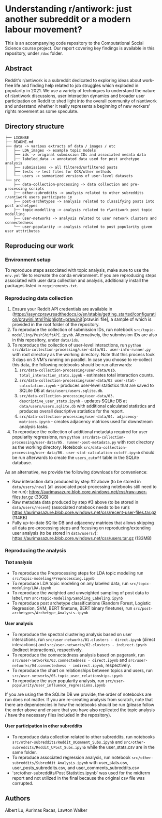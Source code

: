 # Understanding r/antiwork: just another subreddit or a modern labour movement?

This is an accompanying code repository to the Computational Social Science course project. Our report covering key findings is available in this repository, under `/doc` folder.

## Abstract

Reddit's r/antiwork is a subreddit dedicated to exploring ideas about work-free life and finding help related to job struggles which exploded in popularity in 2021. We use a variety of techniques to understand the nature of r/antiwork discussions, user interaction dynamics and broader user participation on Reddit to shed light into the overall community of r/antiwork and understand whether it really represents a beginning of new workers' rights movement as some speculate.

## Directory structure
```
├── LICENSE
├── README.md
├── data -> various extracts of data / images / etc
│   ├── LDA_images -> example topic models
│   ├── ids -> original submission IDs and associated medata data
│   ├── labeled_data -> annotated data used for post archetype analysis
│   ├── submissions -> all filtered/unfiltered posts
│   ├── tests -> test files for OCR/other methods
│   └── users -> summarized versions of user-level datasets
└── src
    ├── data-collection-processing -> data collection and pre-processing scripts
    ├── other-subreddits -> analysis related to other subreddits r/antiwork users participate in
    ├── post-archetypes -> analysis related to classifying posts into post archetypes
    ├── topic-modelling -> analysis related to r\antiwork post topic modelling
    ├── user-networks -> analysis related to user network clusters and connectedness
    └── user-popularity -> analysis related to post popularity given user atttributes
```

## Reproducing our work

### Environment setup

To reproduce steps associated with topic analysis, make sure to use the `env.yml` file to recreate the conda environment. If you are reproducing steps associated with user data collection and analysis, additionally install the packages listed in `requirements.txt`.

### Reproducing data collection

 1. Ensure your Reddit API credentials are available in (https://asyncpraw.readthedocs.io/en/stable/getting_started/configuration/prawini.html?highlight=praw.ini)[praw.ini file], a sample of which is provided in the root folder of the repository.
 2. To reproduce the collection of submission IDs, run notebook `src/topic-modelling/PushShiftAPI.ipynb`. Alternatively, the submission IDs are also in this repository, under `data/ids`.
 3. To reproduce the collection of user-level interactions, run `python src/data-collection-processing/user-data/01. user-info-runner.py` with root directory as the working directory. Note that this process took 3 days on 3 VM's running on parallel. In case you choose to re-collect this data, the following notebooks should be run afterwards:
    1. `src/data-collection-processing/user-data/01b. total_interaction_stats.ipynb` - estimates total interaction counts.
    2. `src/data-collection-processing/user-data/02 user-stat-calculation.ipynb` - produces user-level statistics that are saved to SQLite DB at `data/users/users.sqlite.db`.
    3. `src/data-collection-processing/user-data/03. descriptive_user_stats.ipynb` - updates SQLite DB at `data/users/users.sqlite.db` with additional calculated statistics and produces overall descriptive statistics for the report.
    4. `src/data-collection-processing/user-data/04. adjacency-matrices.ipynb` - creates adjacency matrices used for downstream analysis tasks.
 4. To reproduce the collection of additional metadata required for user popularity regressions, run `python src/data-collection-processing/user-data/05. runner-post-metadata.py` with root directory as the working directory. Notebook `src/data-collection-processing/user-data/06. user-stat-calculation-cutoff.ipynb` should be run afterwards to create the `users_cutoff` table in the SQLite database.

As an alternative, we provide the following downloads for convenience:
 - Raw interaction data produced by step #2 above (to be stored in `data/users/raw/`) (all associated post-processing notebooks still need to be run): https://aurimasazure.blob.core.windows.net/css/raw-user-files.tar.gz (33GB)
 - Raw metadata data produced by step #3 above (to be stored in `data/users/recent`) (associated notebook needs to be run): https://aurimasazure.blob.core.windows.net/css/recent-user-files.tar.gz (114KB)
 - Fully up-to-date SQlite DB and adjacency matrices that allows skipping all data pre-processing steps and focusing on reproducing/extending user analysis (to be stored in `data/users/`): https://aurimasazure.blob.core.windows.net/css/users.tar.gz (133MB)


### Reproducing the analysis

#### Text analysis
 - To reproduce the Preprocessing steps for LDA topic modeling run `src/topic-modeling/Preprocessing.ipynb`
 - To reproduce LDA topic modeling on any labeled data, run `src/topic-modeling/LDA.ipynb`
 - To reproduce the weighted and unweighted sampling of post data to label, run `src/topic-modeling/Sampling_Labeling.ipynb`
 - To reproduce post archetype classifications (Random Forest, Logistic Regression, SVM, BERT finetune, BERT binary finetune), run `src/post-archetypes/Archetype_Analysis.ipynb`

#### User analysis
 - To reproduce the spectral clustering analysis based on user interactions, run `src/user-networks/01.clusters - direct.ipynb`  (direct interactions) and `src/user-networks/02.clusters - indirect.ipynb` (indirect interactions), respectively.
 - To reproduce the connectedness analysis based on pagerank, run `src/user-networks/03.connectedness - direct.ipynb` and `src/user-networks/04.connectedness - indirect.ipynb`, respectively.
 - To reproduce the chart on relationships between topics and users, run `src/user-networks/05.topic_user_relationships.ipynb`
 - To reproduce the user popularity analysis, run `src/user-popularity/user_influence_regressions.ipynb`

If you are using the the SQLite DB we provide, the order of notebooks are run does not matter. If you are re-creating analysis from scratch, note that there are dependencies in how the notebooks should be run (please follow the order above and ensure that you have also replicated the topic analysis / have the necessary files included in the repository). 

#### User participation in other subreddits

- To reproduce data collection related to other subreddits, run notebooks `src/other-subreddits/Reddit_UComment_Subs.ipynb` and `src/other-subreddits/Reddit_UPost_Subs.ipynb` while the user_stats.csv are in the same folder.
- To reproduce associated regression analysis, run notebook `src/other-subreddits/Subreddit Analysis.ipynb` with user_stats.csv, user_posts_subreddits.csv, and user_comments_subreddits.csv
- 'src/other-subreddits/Post Statistics.ipynb' was used for the midterm report and not utilized in the final because the original csv file was corrupted.

## Authors

Albert Lu, Aurimas Racas, Lawton Walker
